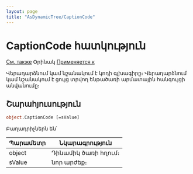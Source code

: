 ```yaml
---
layout: page
title: "AsDynamicTree/CaptionCode"
---
```



# CaptionCode հատկություն

[См. также](../AsDynamicTree.md) Օրինակ [Применяется к](../AsDynamicTree.md) 

Վերադարձնում կամ նշանակում է  կոդի գլխագիրը։ Վերադարձնում կամ նշանակում է ցույց տրվող ենթածառի արմատային հանգույցի անվանումը։

## Շարահյուսություն

``` vb
object.CaptionCode [=sValue] 
```

Բաղադրիչներն են՝

    
| Պարամետր | Նկարագրություն |
|--|--|
| object | Դինամիկ ծառի հղում։ |
| sValue | նոր արժեք։ |

